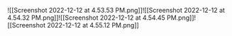 ![[Screenshot 2022-12-12 at 4.53.53 PM.png]]![[Screenshot 2022-12-12 at 4.54.32 PM.png]]![[Screenshot 2022-12-12 at 4.54.45 PM.png]]![[Screenshot 2022-12-12 at 4.55.12 PM.png]]
